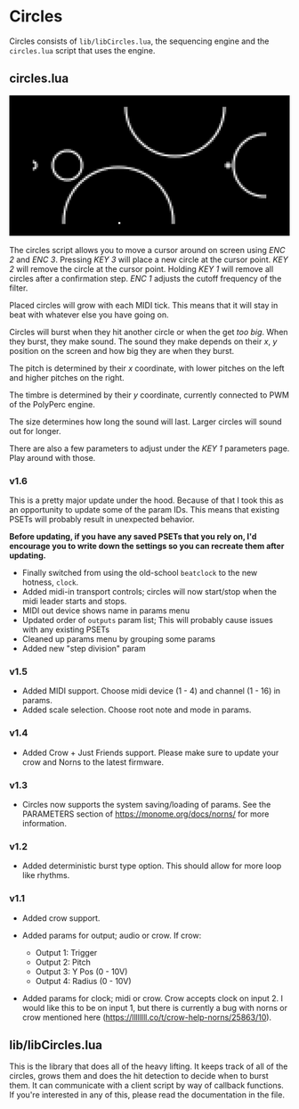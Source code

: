 # Circles

Circles consists of `lib/libCircles.lua`, the sequencing engine and the `circles.lua` script that uses the engine.


## circles.lua

![circles](circles.png)

The circles script allows you to move a cursor around on screen using _ENC 2_ and _ENC 3_. Pressing _KEY 3_ will place a new circle at the cursor point. _KEY 2_ will remove the circle at the cursor point. Holding _KEY 1_ will remove all circles after a confirmation step. _ENC 1_ adjusts the cutoff frequency of the filter.

Placed circles will grow with each MIDI tick. This means that it will stay in beat with whatever else you have going on.

Circles will burst when they hit another circle or when the get _too big_. When they burst, they make sound. The sound they make depends on their _x_, _y_ position on the screen and how big they are when they burst.

The pitch is determined by their _x_ coordinate, with lower pitches on the left and higher pitches on the right.

The timbre is determined by their _y_ coordinate, currently connected to PWM of the PolyPerc engine.

The size determines how long the sound will last. Larger circles will sound out for longer.

There are also a few parameters to adjust under the _KEY 1_ parameters page. Play around with those.

### v1.6

This is a pretty major update under the hood. Because of that I took this as an opportunity to update some of the param IDs. This means that existing PSETs will probably result in unexpected behavior.

**Before updating, if you have any saved PSETs that you rely on, I'd encourage you to write down the settings so you can recreate them after updating.**

- Finally switched from using the old-school `beatclock` to the new hotness, `clock`.
- Added midi-in transport controls; circles will now start/stop when the midi leader starts and stops.
- MIDI out device shows name in params menu
- Updated order of `outputs` param list; This will probably cause issues with any existing PSETs
- Cleaned up params menu by grouping some params
- Added new "step division" param


### v1.5

- Added MIDI support. Choose midi device (1 - 4) and channel (1 - 16) in params.
- Added scale selection. Choose root note and mode in params.


### v1.4

- Added Crow + Just Friends support. Please make sure to update your crow and Norns to the latest firmware.


### v1.3

- Circles now supports the system saving/loading of params. See the PARAMETERS section of https://monome.org/docs/norns/ for more information.


### v1.2

- Added deterministic burst type option. This should allow for more loop like rhythms.


### v1.1

- Added crow support.

- Added params for output; audio or crow. If crow:
     - Output 1: Trigger
     - Output 2: Pitch
     - Output 3: Y Pos  (0 - 10V)
     - Output 4: Radius (0 - 10V)
 
- Added params for clock; midi or crow. Crow accepts clock on input 2. I would like this to be on input 1, but there is currently a bug with norns or crow mentioned here (https://llllllll.co/t/crow-help-norns/25863/10).


## lib/libCircles.lua

This is the library that does all of the heavy lifting. It keeps track of all of the circles, grows them and does the hit detection to decide when to burst them. It can communicate with a client script by way of callback functions. If you're interested in any of this, please read the documentation in the file.
